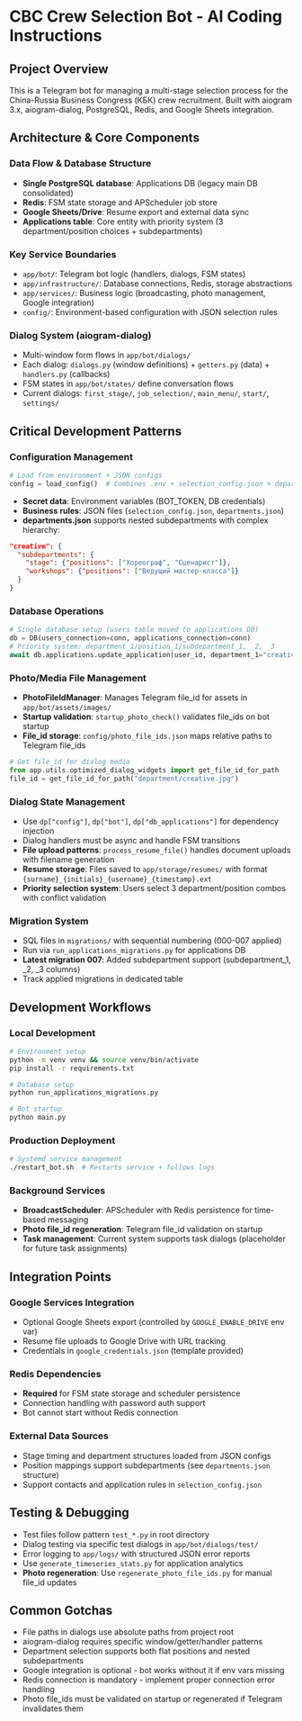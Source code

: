 # CBC Crew Selection Bot - AI Coding Instructions

## Project Overview
This is a Telegram bot for managing a multi-stage selection process for the China-Russia Business Congress (КБК) crew recruitment. Built with aiogram 3.x, aiogram-dialog, PostgreSQL, Redis, and Google Sheets integration.

## Architecture & Core Components

### Data Flow & Database Structure
- **Single PostgreSQL database**: Applications DB (legacy main DB consolidated)
- **Redis**: FSM state storage and APScheduler job store  
- **Google Sheets/Drive**: Resume export and external data sync
- **Applications table**: Core entity with priority system (3 department/position choices + subdepartments)

### Key Service Boundaries
- `app/bot/`: Telegram bot logic (handlers, dialogs, FSM states)
- `app/infrastructure/`: Database connections, Redis, storage abstractions
- `app/services/`: Business logic (broadcasting, photo management, Google integration)
- `config/`: Environment-based configuration with JSON selection rules

### Dialog System (aiogram-dialog)
- Multi-window form flows in `app/bot/dialogs/`
- Each dialog: `dialogs.py` (window definitions) + `getters.py` (data) + `handlers.py` (callbacks)
- FSM states in `app/bot/states/` define conversation flows
- Current dialogs: `first_stage/`, `job_selection/`, `main_menu/`, `start/`, `settings/`

## Critical Development Patterns

### Configuration Management
```python
# Load from environment + JSON configs
config = load_config()  # Combines .env + selection_config.json + departments.json
```
- **Secret data**: Environment variables (BOT_TOKEN, DB credentials)
- **Business rules**: JSON files (`selection_config.json`, `departments.json`)
- **departments.json** supports nested subdepartments with complex hierarchy:
```json
"creative": {
  "subdepartments": {
    "stage": {"positions": ["Хореограф", "Сценарист"]},
    "workshops": {"positions": ["Ведущий мастер-класса"]}
  }
}
```

### Database Operations
```python
# Single database setup (users table moved to applications DB)
db = DB(users_connection=conn, applications_connection=conn)
# Priority system: department_1/position_1/subdepartment_1, _2, _3
await db.applications.update_application(user_id, department_1="creative", subdepartment_1="stage")
```

### Photo/Media File Management
- **PhotoFileIdManager**: Manages Telegram file_id for assets in `app/bot/assets/images/`
- **Startup validation**: `startup_photo_check()` validates file_ids on bot startup
- **File_id storage**: `config/photo_file_ids.json` maps relative paths to Telegram file_ids
```python
# Get file_id for dialog media
from app.utils.optimized_dialog_widgets import get_file_id_for_path
file_id = get_file_id_for_path("department/creative.jpg")
```

### Dialog State Management
- Use `dp["config"]`, `dp["bot"]`, `dp["db_applications"]` for dependency injection
- Dialog handlers must be async and handle FSM transitions
- **File upload patterns**: `process_resume_file()` handles document uploads with filename generation
- **Resume storage**: Files saved to `app/storage/resumes/` with format `{surname}_{initials}_{username}_{timestamp}.ext`
- **Priority selection system**: Users select 3 department/position combos with conflict validation

### Migration System
- SQL files in `migrations/` with sequential numbering (000-007 applied)
- Run via `run_applications_migrations.py` for applications DB
- **Latest migration 007**: Added subdepartment support (subdepartment_1, _2, _3 columns)
- Track applied migrations in dedicated table

## Development Workflows

### Local Development
```bash
# Environment setup
python -m venv venv && source venv/bin/activate
pip install -r requirements.txt

# Database setup
python run_applications_migrations.py

# Bot startup
python main.py
```

### Production Deployment
```bash
# Systemd service management
./restart_bot.sh  # Restarts service + follows logs
```

### Background Services
- **BroadcastScheduler**: APScheduler with Redis persistence for time-based messaging
- **Photo file_id regeneration**: Telegram file_id validation on startup
- **Task management**: Current system supports task dialogs (placeholder for future task assignments)

## Integration Points

### Google Services Integration
- Optional Google Sheets export (controlled by `GOOGLE_ENABLE_DRIVE` env var)
- Resume file uploads to Google Drive with URL tracking
- Credentials in `google_credentials.json` (template provided)

### Redis Dependencies
- **Required** for FSM state storage and scheduler persistence
- Connection handling with password auth support
- Bot cannot start without Redis connection

### External Data Sources
- Stage timing and department structures loaded from JSON configs
- Position mappings support subdepartments (see `departments.json` structure)
- Support contacts and application rules in `selection_config.json`

## Testing & Debugging
- Test files follow pattern `test_*.py` in root directory
- Dialog testing via specific test dialogs in `app/bot/dialogs/test/`
- Error logging to `app/logs/` with structured JSON error reports
- Use `generate_timeseries_stats.py` for application analytics
- **Photo regeneration**: Use `regenerate_photo_file_ids.py` for manual file_id updates

## Common Gotchas
- File paths in dialogs use absolute paths from project root
- aiogram-dialog requires specific window/getter/handler patterns
- Department selection supports both flat positions and nested subdepartments
- Google integration is optional - bot works without it if env vars missing
- Redis connection is mandatory - implement proper connection error handling
- Photo file_ids must be validated on startup or regenerated if Telegram invalidates them